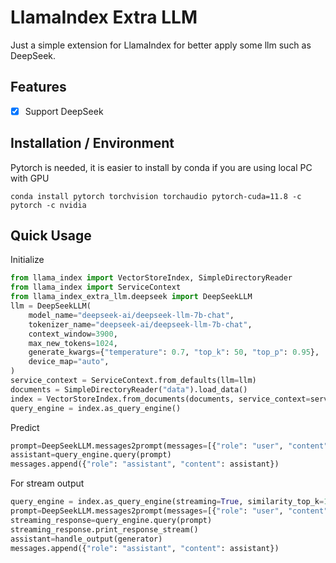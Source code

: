 # LlamaIndex Extra LLM
Just a simple extension for LlamaIndex for better apply some llm such as DeepSeek.

## Features
- [x] Support DeepSeek

## Installation / Environment
Pytorch is needed, it is easier to install by conda if you are using local PC with GPU
```shell
conda install pytorch torchvision torchaudio pytorch-cuda=11.8 -c pytorch -c nvidia
```

## Quick Usage
Initialize
```python
from llama_index import VectorStoreIndex, SimpleDirectoryReader
from llama_index import ServiceContext
from llama_index_extra_llm.deepseek import DeepSeekLLM
llm = DeepSeekLLM(
    model_name="deepseek-ai/deepseek-llm-7b-chat",
    tokenizer_name="deepseek-ai/deepseek-llm-7b-chat",
    context_window=3900,
    max_new_tokens=1024,
    generate_kwargs={"temperature": 0.7, "top_k": 50, "top_p": 0.95},
    device_map="auto",
)
service_context = ServiceContext.from_defaults(llm=llm)
documents = SimpleDirectoryReader("data").load_data()
index = VectorStoreIndex.from_documents(documents, service_context=service_context)
query_engine = index.as_query_engine()
```

Predict
```python
prompt=DeepSeekLLM.messages2prompt(messages=[{"role": "user", "content": "Hello"}])
assistant=query_engine.query(prompt)
messages.append({"role": "assistant", "content": assistant})
```

For stream output
```python
query_engine = index.as_query_engine(streaming=True, similarity_top_k=1)
prompt=DeepSeekLLM.messages2prompt(messages=[{"role": "user", "content": "Hello"}])
streaming_response=query_engine.query(prompt)
streaming_response.print_response_stream()
assistant=handle_output(generator)
messages.append({"role": "assistant", "content": assistant})
```